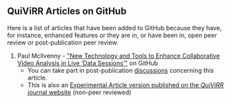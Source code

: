 ## QuiViRR Articles on GitHub

Here is a list of articles that have been added to GitHub because they have, for instance, enhanced features or they are in, or have been in, open peer review or post-publication peer review.

1. Paul McIlvenny - ["New Technology and Tools to Enhance Collaborative Video Analysis in Live ‘Data Sessions’"](https://github.com/QUIVIRR/Enhanced-Data-Sessions/) on GitHub
    - You can take part in post-publication [discussions](https://github.com/QUIVIRR/Enhanced-Data-Sessions/discussions) concerning this article.
    - This is also an [Experimental Article version published on the _QuiViRR_ journal website](https://journals.aau.dk/index.php/QUIVIRR/article/view/a0001) (non-peer reviewed)